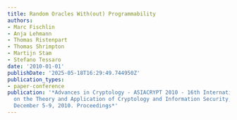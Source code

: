 ```yaml
---
title: Random Oracles With(out) Programmability
authors:
- Marc Fischlin
- Anja Lehmann
- Thomas Ristenpart
- Thomas Shrimpton
- Martijn Stam
- Stefano Tessaro
date: '2010-01-01'
publishDate: '2025-05-18T16:29:49.744950Z'
publication_types:
- paper-conference
publication: '*Advances in Cryptology - ASIACRYPT 2010 - 16th International Conference
  on the Theory and Application of Cryptology and Information Security, Singapore,
  December 5-9, 2010. Proceedings*'
---
```

